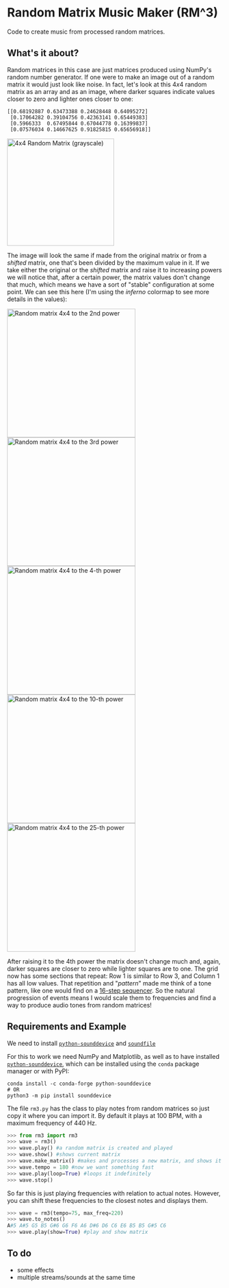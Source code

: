 # Random Matrix Music Maker (RM^3)

Code to create music from processed random matrices.

## What's it about?

Random matrices in this case are just matrices produced using NumPy's random number generator. If one were to make an image out of a random matrix it would just look like noise. In fact, let's look at this 4*x*4 random matrix as an array and as an image, where darker squares indicate values closer to zero and lighter ones closer to one:

```
[[0.68192887 0.63473388 0.24628448 0.64095272]
 [0.17064282 0.39104756 0.42363141 0.65449383]
 [0.5966333  0.67495844 0.67044778 0.16399837]
 [0.07576034 0.14667625 0.91825815 0.65656918]]
```

<img src="https://user-images.githubusercontent.com/13749006/77688552-a6979f00-6f76-11ea-9714-e585a0063769.png" height="250" title="4x4 Random Matrix (grayscale)">



The image will look the same if made from the original matrix or from a *shifted* matrix, one that's been divided by the maximum value in it. If we take either the original or the *shifted* matrix and raise it to increasing powers we will notice that, after a certain power, the matrix values don't change that much, which means we have a sort of "stable" configuration at some point. We can see this here (I'm using the *inferno* colormap to see more details in the values):

<img src="https://user-images.githubusercontent.com/13749006/77688641-cf1f9900-6f76-11ea-8231-56a2597c91c1.png" height="300" title="Random matrix 4x4 to the 2nd power">  <img src="https://user-images.githubusercontent.com/13749006/77688690-e2caff80-6f76-11ea-854b-b8b18e40d0df.png" height="300" title="Random matrix 4x4 to the 3rd power">  <img src="https://user-images.githubusercontent.com/13749006/77688752-f8402980-6f76-11ea-9f4c-08614d5a6a26.png" height="300" title="Random matrix 4x4 to the 4-th power">  <img src="https://user-images.githubusercontent.com/13749006/77688790-01c99180-6f77-11ea-9213-759b9bf5abb1.png" height="300" title="Random matrix 4x4 to the 10-th power">  <img src="https://user-images.githubusercontent.com/13749006/77688830-127a0780-6f77-11ea-838a-9d646f298da1.png" height="300" title="Random matrix 4x4 to the 25-th power">


After raising it to the 4th power the matrix doesn't change much and, again, darker squares are closer to zero while lighter squares are to one. The grid now has some sections that repeat: Row 1 is similar to Row 3, and Column 1 has all low values. That repetition and "*pattern*" made me think of a tone pattern, like one would find on a [16-step sequencer](https://www.youtube.com/watch?v=BVHJWTX_gIo). So the natural progression of events means I would scale them to frequencies and find a way to produce audio tones from random matrices!


## Requirements and Example

We need to install [`python-sounddevice`](https://python-sounddevice.readthedocs.io) and [`soundfile`](https://pysoundfile.readthedocs.io)



For this to work we need NumPy and Matplotlib, as well as to have installed [`python-sounddevice`](https://python-sounddevice.readthedocs.io), which can be installed using the `conda` package manager or with PyPI:

```
conda install -c conda-forge python-sounddevice
# OR
python3 -m pip install sounddevice
```

The file `rm3.py` has the class to play notes from random matrices so just copy it where you can import it. By default it plays at 100 BPM, with a maximum frequency of 440 Hz.

```python
>>> from rm3 import rm3
>>> wave = rm3()
>>> wave.play() #a random matrix is created and played
>>> wave.show() #shows current matrix
>>> wave.make_matrix() #makes and processes a new matrix, and shows it
>>> wave.tempo = 180 #now we want something fast
>>> wave.play(loop=True) #loops it indefinitely
>>> wave.stop()
```

So far this is just playing frequencies with relation to actual notes. However, you can shift these frequencies to the closest notes and displays them.
```python
>>> wave = rm3(tempo=75, max_freq=220)
>>> wave.to_notes()
A#5 A#5 G5 B5 G#6 G6 F6 A6 D#6 D6 C6 E6 B5 B5 G#5 C6
>>> wave.play(show=True) #play and show matrix
```

## To do
* some effects
* multiple streams/sounds at the same time
